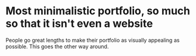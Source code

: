 # Most minimalistic portfolio, so much so that it isn't even a website

People go great lengths to make their portfolio as visually appealing as possible. This goes the other way around.
